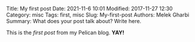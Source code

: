 Title: My first post
Date: 2021-11-6 10:01
Modified: 2017-11-27 12:30
Category: misc
Tags: first, misc
Slug: My-first-post
Authors: Melek Gharbi
Summary: What does your post talk about? Write here.

This is the *first post* from my Pelican blog. **YAY!**